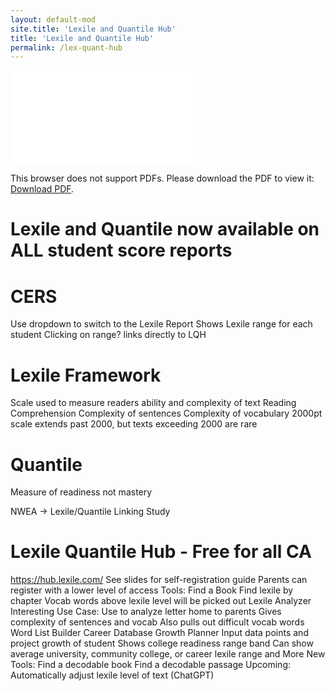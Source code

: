 ```yaml
---
layout: default-mod
site.title: 'Lexile and Quantile Hub'
title: 'Lexile and Quantile Hub'
permalink: /lex-quant-hub
---
```


<object data="media/cera.lexile.quantile_conf.pptx.pdf" type="application/pdf" width="900px" height="400px">
    <embed src="media/cera.lexile.quantile_conf.pptx.pdf">
        <p>This browser does not support PDFs. Please download the PDF to view it: <a href="media/cera.lexile.quantile_conf.pptx.pdf">Download PDF</a>.</p>
    </embed>
</object>

# Lexile and Quantile now available on ALL student score reports

# CERS
Use dropdown to switch to the Lexile Report
Shows Lexile range for each student
Clicking on range? links directly to LQH

# Lexile Framework
Scale used to measure readers ability and complexity of text
Reading Comprehension
Complexity of sentences
Complexity of vocabulary
2000pt scale extends past 2000, but texts exceeding 2000 are rare

# Quantile
Measure of readiness not mastery

NWEA -> Lexile/Quantile Linking Study

# Lexile Quantile Hub - Free for all CA
https://hub.lexile.com/
See slides for self-registration guide
Parents can register with a lower level of access
Tools:
Find a Book
Find lexile by chapter
Vocab words above lexile level will be picked out
Lexile Analyzer
Interesting Use Case: Use to analyze letter home to parents
Gives complexity of sentences and vocab
Also pulls out difficult vocab words
Word List Builder
Career Database
Growth Planner
Input data points and project growth of student
Shows college readiness range band
Can show average university, community college, or career lexile range
and More
New Tools:
Find a decodable book
Find a decodable passage
Upcoming:
Automatically adjust lexile level of text (ChatGPT)
